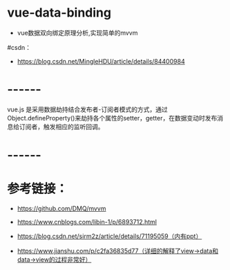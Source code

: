 # vue-data-binding
- vue数据双向绑定原理分析,实现简单的mvvm

#csdn：
- https://blog.csdn.net/MingleHDU/article/details/84400984
# ------
vue.js 是采用数据劫持结合发布者-订阅者模式的方式，通过Object.defineProperty()来劫持各个属性的setter，getter，在数据变动时发布消息给订阅者，触发相应的监听回调。
# ------
# 参考链接：
- https://github.com/DMQ/mvvm

- https://www.cnblogs.com/libin-1/p/6893712.html

- https://blog.csdn.net/sirm2z/article/details/71195059（内有ppt）

- https://www.jianshu.com/p/c2fa36835d77（详细的解释了view->data和data->view的过程非常好）